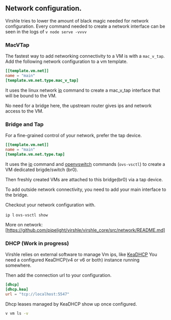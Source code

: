 ## Network configuration.

Virshle tries to lower the amount of black magic needed for network configuration.
Every command needed to create a network interface can be seen in the logs of
`v node serve -vvvv`

### MacVTap

The fastest way to add networking connectivity to a VM is with a `mac_v_tap`.
Add the following network configuration to a vm template.

```toml
[[template.vm.net]]
name = "main"
[template.vm.net.type.mac_v_tap]
```

It uses the linux network [ip](https://www.man7.org/linux/man-pages/man8/ip.8.html) command
to create a mac_v_tap interface that will be bound to the VM.

No need for a bridge here, the upstream router gives ips and network access to the VM.

### Bridge and Tap

For a fine-grained control of your network, prefer the tap device.

```toml
[[template.vm.net]]
name = "main"
[template.vm.net.type.tap]
```

It uses the [ip](https://www.man7.org/linux/man-pages/man8/ip.8.html) command and
[openvswitch](https://github.com/openvswitch/ovs)
commands (`ovs-vsctl`) to create a VM dedicated brigde/switch (br0).

Then freshly created VMs are attached to this bridge(br0) via a tap device.

To add outside network connectivity, you need to add your main
interface to the bridge.

Checkout your network configuration with.

`ip l`
`ovs-vsctl show`

More on network: [https://github.com/pipelight/virshle/virshle_core/src/network/README.md]

### DHCP (Work in progress)

Virshle relies on external software to manage Vm ips,
like [KeaDHCP](https://kea.readthedocs.io/en/latest/)
You need a configured KeaDHCP(v4 or v6 or both) instance running somewhere.

Then add the connection url to your configuration.

```toml
[dhcp]
[dhcp.kea]
url = "tcp://localhost:5547"
```

Dhcp leases managed by KeaDHCP show up once configured.

```sh
v vm ls -v
```

